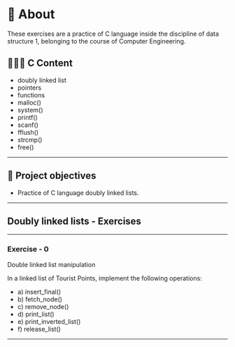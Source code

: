 # 💬 About

These exercises are a practice of C language inside the discipline of data structure 1, belonging to the course of Computer Engineering.

## 👨🏽‍💻 C Content

- doubly linked list
- pointers
- functions
- malloc()
- system()
- printf()
- scanf()
- fflush()
- strcmp()
- free()

---

## 🎯 Project objectives

- Practice of C language doubly linked lists.

---

## Doubly linked lists - Exercises

---

### Exercise - 0

Double linked list manipulation

In a linked list of Tourist Points, implement the following operations:

- a) insert_final()
- b) fetch_node()
- c) remove_node()
- d) print_list()
- e) print_inverted_list()
- f) release_list()

---
